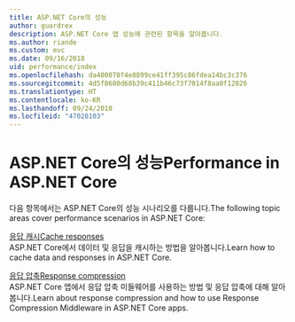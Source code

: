 ```yaml
---
title: ASP.NET Core의 성능
author: guardrex
description: ASP.NET Core 앱 성능에 관련된 항목을 알아봅니다.
ms.author: riande
ms.custom: mvc
ms.date: 09/16/2018
uid: performance/index
ms.openlocfilehash: da400078f4e8899ce41ff395c86fdea14bc3c376
ms.sourcegitcommit: 4d5f8680d68b39c411b46c73f7014f8aa0f12026
ms.translationtype: HT
ms.contentlocale: ko-KR
ms.lasthandoff: 09/24/2018
ms.locfileid: "47028103"
---
```

# <a name="performance-in-aspnet-core"></a><span data-ttu-id="c54c9-103">ASP.NET Core의 성능</span><span class="sxs-lookup"><span data-stu-id="c54c9-103">Performance in ASP.NET Core</span></span>

<span data-ttu-id="c54c9-104">다음 항목에서는 ASP.NET Core의 성능 시나리오를 다룹니다.</span><span class="sxs-lookup"><span data-stu-id="c54c9-104">The following topic areas cover performance scenarios in ASP.NET Core:</span></span>

[<span data-ttu-id="c54c9-105">응답 캐시</span><span class="sxs-lookup"><span data-stu-id="c54c9-105">Cache responses</span></span>](xref:performance/caching/index)  
<span data-ttu-id="c54c9-106">ASP.NET Core에서 데이터 및 응답을 캐시하는 방법을 알아봅니다.</span><span class="sxs-lookup"><span data-stu-id="c54c9-106">Learn how to cache data and responses in ASP.NET Core.</span></span>

[<span data-ttu-id="c54c9-107">응답 압축</span><span class="sxs-lookup"><span data-stu-id="c54c9-107">Response compression</span></span>](xref:performance/response-compression)  
<span data-ttu-id="c54c9-108">ASP.NET Core 앱에서 응답 압축 미들웨어를 사용하는 방법 및 응답 압축에 대해 알아봅니다.</span><span class="sxs-lookup"><span data-stu-id="c54c9-108">Learn about response compression and how to use Response Compression Middleware in ASP.NET Core apps.</span></span>
